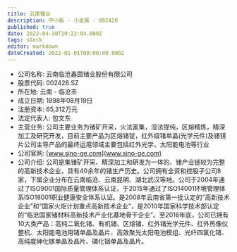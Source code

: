```yaml
---
title: 云南锗业
description: 中小板 - 小金属 - 002428
published: true
date: 2022-04-30T19:22:04.000Z
tags: stock
editor: markdown
dateCreated: 2022-01-01T00:00:00.000Z
---
```


- 公司名称: 云南临沧鑫圆锗业股份有限公司
- 股票代码: 002428.SZ
- 所在地: 云南 - 临沧市
- 成立日期: 1998年08月19日
- 注册资本: 65,312万元
- 法定代表人: 包文东
- 主营业务: 公司主要业务为锗矿开采，火法富集，湿法提纯，区熔精炼，精深加工及研究开发，目前主要产品为区熔锗锭，红外级锗单晶(光学元件)及锗镜片公司主导产品的最终运用领域主要包括红外光学，太阳能电池等行业
- 公司官网: [www.sino-ge.com](www.sino-ge.com)
- 公司介绍: 公司是集锗矿开采、精深加工和研发为一体的、锗产业链较为完整的高新技术企业，具有40余年的锗生产历史。公司拥有全资和控股子公司8家，下属企业分布在云南临沧、云南昆明、湖北武汉等地。公司于2004年通过了ISO9001国际质量管理体系认证，于2015年通过了ISO14001环境管理体系ISO18001职业健康安全体系认证。是2008年云南省第一批认定的“高新技术企业”和“国家火炬计划重点高新技术企业”，是2010年国家科学技术部认定的“临沧国家锗材料高新技术产业化基地骨干企业”。至2016年底，公司已拥有10大类产品：高纯二氧化锗、有机锗、区熔锗、红外锗光学元件、红外热像仪整机、太阳能电池用锗单晶及晶片、高效聚光太阳电池模组、光纤四氯化锗、高纯度砷化镓单晶及晶片、磷化铟单晶及晶片。


